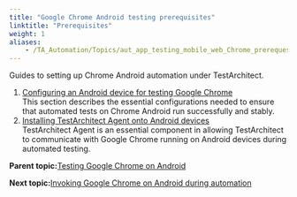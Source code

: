```yaml
--- 
title: "Google Chrome Android testing prerequisites"
linktitle: "Prerequisites"
weight: 1
aliases: 
    - /TA_Automation/Topics/aut_app_testing_mobile_web_Chrome_prerequesites.html
---
```


Guides to setting up Chrome Android automation under TestArchitect.

1.  [Configuring an Android device for testing Google Chrome](/TA_Automation/Topics/aut_app_testing_mobile_web_Android_configurations.html)  
This section describes the essential configurations needed to ensure that automated tests on Chrome Android run successfully and stably.
2.  [Installing TestArchitect Agent onto Android devices](/TA_Automation/Topics/aut_app_testing_mobile_web_Chrome_installing_TA_Agent.html)  
TestArchitect Agent is an essential component in allowing TestArchitect to communicate with Google Chrome running on Android devices during automated testing.

**Parent topic:**[Testing Google Chrome on Android](/TA_Automation/Topics/aut_app_testing_mobile_web_Android.html)

**Next topic:**[Invoking Google Chrome on Android during automation](/TA_Automation/Topics/aut_app_testing_mobile_web_invoking_Chrome.html)

